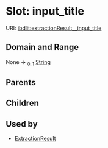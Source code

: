 
# Slot: input_title




URI: [ibdlit:extractionResult__input_title](http://w3id.org/ontogpt/ibd_literature/extractionResult__input_title)


## Domain and Range

None &#8594;  <sub>0..1</sub> [String](types/String.md)

## Parents


## Children


## Used by

 * [ExtractionResult](ExtractionResult.md)
